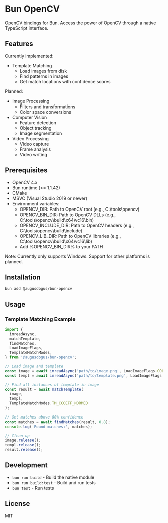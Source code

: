 # Bun OpenCV

OpenCV bindings for Bun. Access the power of OpenCV through a native TypeScript interface.

## Features

Currently implemented:

- Template Matching
  - Load images from disk
  - Find patterns in images
  - Get match locations with confidence scores

Planned:

- Image Processing
  - Filters and transformations
  - Color space conversions
- Computer Vision
  - Feature detection
  - Object tracking
  - Image segmentation
- Video Processing
  - Video capture
  - Frame analysis
  - Video writing

## Prerequisites

- OpenCV 4.x
- Bun runtime (>= 1.1.42)
- CMake
- MSVC (Visual Studio 2019 or newer)
- Environment variables:
  - OPENCV_DIR: Path to OpenCV root (e.g., C:\tools\opencv)
  - OPENCV_BIN_DIR: Path to OpenCV DLLs (e.g., C:\tools\opencv\build\x64\vc16\bin)
  - OPENCV_INCLUDE_DIR: Path to OpenCV headers (e.g., C:\tools\opencv\build\include)
  - OPENCV_LIB_DIR: Path to OpenCV libraries (e.g., C:\tools\opencv\build\x64\vc16\lib)
  - Add %OPENCV_BIN_DIR% to your PATH

Note: Currently only supports Windows. Support for other platforms is planned.

## Installation

```bash
bun add @augusdogus/bun-opencv
```

## Usage

### Template Matching Example

```typescript
import {
  imreadAsync,
  matchTemplate,
  findMatches,
  LoadImageFlags,
  TemplateMatchModes,
} from '@augusdogus/bun-opencv';

// Load image and template
const image = await imreadAsync('path/to/image.png', LoadImageFlags.COLOR);
const templ = await imreadAsync('path/to/template.png', LoadImageFlags.COLOR);

// Find all instances of template in image
const result = await matchTemplate(
  image,
  templ,
  TemplateMatchModes.TM_CCOEFF_NORMED
);

// Get matches above 80% confidence
const matches = await findMatches(result, 0.8);
console.log('Found matches:', matches);

// Clean up
image.release();
templ.release();
result.release();
```

## Development

- `bun run build` - Build the native module
- `bun run build:test` - Build and run tests
- `bun test` - Run tests

## License

MIT
